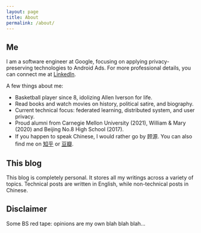 ```yaml
---
layout: page
title: About
permalink: /about/
---
```


## Me
I am a software engineer at Google, focusing on applying privacy-preserving technologies to Android Ads. For more professional details, you can connect me at [LinkedIn](https://www.linkedin.com/in/gu-yuan/).

A few things about me:
- Basketball player since 8, idolizing Allen Iverson for life.
- Read books and watch movies on history, political satire, and biography.
- Current technical focus: federated learning, distributed system, and user privacy.
- Proud alumni from Carnegie Mellon University (2021), William & Mary (2020) and Beijing No.8 High School (2017).
- If you happen to speak Chinese, I would rather go by 顾源. You can also find me on [知乎](https://www.zhihu.com/people/gu-yuan-46-28) or [豆瓣](https://www.douban.com/people/159427915/).

## This blog
This blog is completely personal. It stores all my writings across a variety of topics. Technical posts are written in English, while non-technical posts in Chinese.

## Disclaimer
Some BS red tape: opinions are my own blah blah blah...
